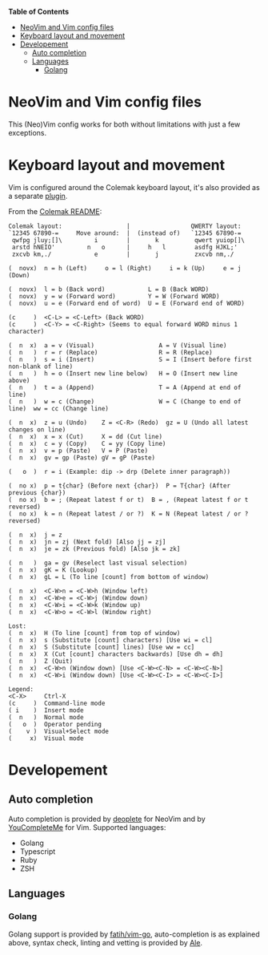 <!-- START doctoc generated TOC please keep comment here to allow auto update -->
<!-- DON'T EDIT THIS SECTION, INSTEAD RE-RUN doctoc TO UPDATE -->
**Table of Contents**

- [NeoVim and Vim config files](#neovim-and-vim-config-files)
- [Keyboard layout and movement](#keyboard-layout-and-movement)
- [Developement](#developement)
  - [Auto completion](#auto-completion)
  - [Languages](#languages)
    - [Golang](#golang)

<!-- END doctoc generated TOC please keep comment here to allow auto update -->

# NeoVim and Vim config files

This (Neo)Vim config works for both without limitations with just a few
exceptions.

# Keyboard layout and movement

Vim is configured around the Colemak keyboard layout, it's also provided
as a separate [plugin](https://github.com/kalbasit/vim-colemak/).

From the [Colemak README](https://github.com/kalbasit/vim-colemak):

```
Colemak layout:                  |                 QWERTY layout:
`12345 67890-=     Move around:  |  (instead of)   `12345 67890-=
 qwfpg jluy;[]\         i        |       k          qwert yuiop[]\
 arstd hNEIO'         n   o      |     h   l        asdfg HJKL;'
 zxcvb km,./            e        |       j          zxcvb nm,./

(  novx)  n = h (Left)     o = l (Right)     i = k (Up)     e = j (Down)

(  novx)  l = b (Back word)            L = B (Back WORD)
(  novx)  y = w (Forward word)         Y = W (Forward WORD)
(  novx)  u = e (Forward end of word)  U = E (Forward end of WORD)

(c     )  <C-L> = <C-Left> (Back WORD)
(c     )  <C-Y> = <C-Right> (Seems to equal forward WORD minus 1 character)

(  n  x)  a = v (Visual)                  A = V (Visual line)
(  n   )  r = r (Replace)                 R = R (Replace)
(  n   )  s = i (Insert)                  S = I (Insert before first non-blank of line)
(  n   )  h = o (Insert new line below)   H = O (Insert new line above)
(  n   )  t = a (Append)                  T = A (Append at end of line)
(  n   )  w = c (Change)                  W = C (Change to end of line)  ww = cc (Change line)

(  n  x)  z = u (Undo)    Z = <C-R> (Redo)  gz = U (Undo all latest changes on line)
(  n  x)  x = x (Cut)     X = dd (Cut line)
(  n  x)  c = y (Copy)    C = yy (Copy line)
(  n  x)  v = p (Paste)   V = P (Paste)
(  n  x)  gv = gp (Paste) gV = gP (Paste)

(   o  )  r = i (Example: dip -> drp (Delete inner paragraph))

(  no x)  p = t{char} (Before next {char})  P = T{char} (After previous {char})
(  no x)  b = ; (Repeat latest f or t)  B = , (Repeat latest f or t reversed)
(  no x)  k = n (Repeat latest / or ?)  K = N (Repeat latest / or ? reversed)

(  n  x)  j = z
(  n  x)  jn = zj (Next fold) [Also jj = zj]
(  n  x)  je = zk (Previous fold) [Also jk = zk]

(  n   )  ga = gv (Reselect last visual selection)
(  n  x)  gK = K (Lookup)
(  n  x)  gL = L (To line [count] from bottom of window)

(  n  x)  <C-W>n = <C-W>h (Window left)
(  n  x)  <C-W>e = <C-W>j (Window down)
(  n  x)  <C-W>i = <C-W>k (Window up)
(  n  x)  <C-W>o = <C-W>l (Window right)

Lost:
(  n  x)  H (To line [count] from top of window)
(  n  x)  s (Substitute [count] characters) [Use wi = cl]
(  n  x)  S (Substitute [count] lines) [Use ww = cc]
(  n  x)  X (Cut [count] characters backwards) [Use dh = dh]
(  n   )  Z (Quit)
(  n  x)  <C-W>n (Window down) [Use <C-W><C-N> = <C-W><C-N>]
(  n  x)  <C-W>i (Window down) [Use <C-W><C-I> = <C-W><C-I>]

Legend:
<C-X>     Ctrl-X
(c     )  Command-line mode
( i    )  Insert mode
(  n   )  Normal mode
(   o  )  Operator pending
(    v )  Visual+Select mode
(     x)  Visual mode
```

# Developement

## Auto completion

Auto completion is provided by [deoplete](2) for NeoVim and by
[YouCompleteMe](3) for Vim. Supported languages:

- Golang
- Typescript
- Ruby
- ZSH

## Languages

### Golang

Golang support is provided by [fatih/vim-go](1), auto-completion is
as explained above, syntax check, linting and vetting is provided by
[Ale](4).

[1]: https://github.com/fatih/vim-go
[2]: https://github.com/Shougo/deoplete.nvim
[3]: https://github.com/Valloric/YouCompleteMe
[4]: https://github.com/w0rp/ale
[5]: https://github.com/
